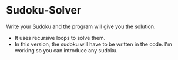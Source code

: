 Sudoku-Solver
=============

Write your Sudoku and the program will give you the solution.

* It uses recursive loops to solve them.
* In this version, the sudoku will have to be written in the code. I'm working so you can introduce any sudoku.